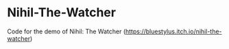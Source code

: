 # Nihil-The-Watcher
Code for the demo of Nihil: The Watcher (https://bluestylus.itch.io/nihil-the-watcher)
